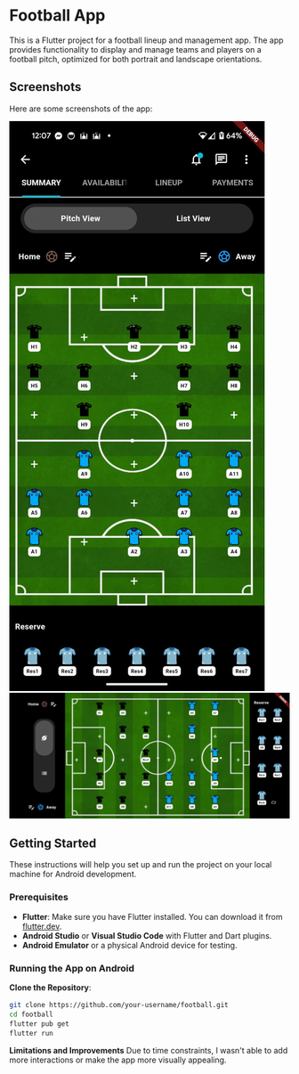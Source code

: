 # Football App

This is a Flutter project for a football lineup and management app. The app provides functionality to display and manage teams and players on a football pitch, optimized for both portrait and landscape orientations.

## Screenshots

Here are some screenshots of the app:

![Screenshot 1](./screenshots/1.jpeg)
![Screenshot 2](./screenshots/2.jpeg)

## Getting Started

These instructions will help you set up and run the project on your local machine for Android development.

### Prerequisites

- **Flutter**: Make sure you have Flutter installed. You can download it from [flutter.dev](https://flutter.dev/docs/get-started/install).
- **Android Studio** or **Visual Studio Code** with Flutter and Dart plugins.
- **Android Emulator** or a physical Android device for testing.

### Running the App on Android

**Clone the Repository**:
   ```bash
   git clone https://github.com/your-username/football.git
   cd football
   flutter pub get
   flutter run 
   ```

**Limitations and Improvements**
Due to time constraints, I wasn't able to add more interactions or make the app more visually appealing.

